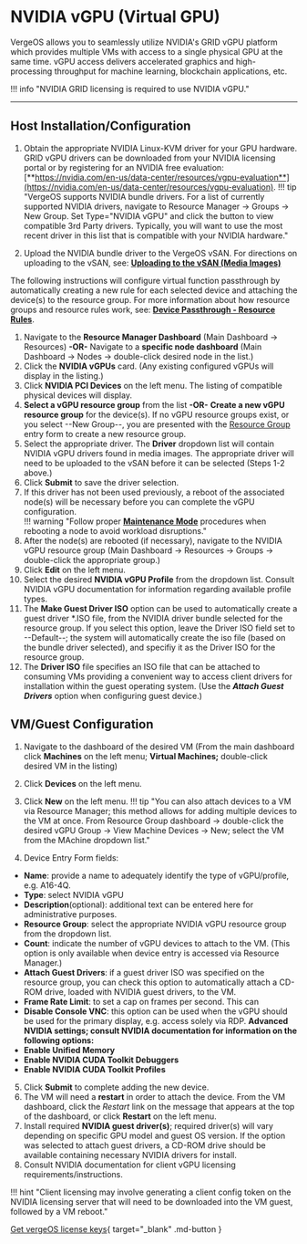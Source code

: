 

# NVIDIA vGPU (Virtual GPU)

VergeOS allows you to seamlessly utilize NVIDIA's GRID vGPU platform which provides multiple VMs with access to a single physical GPU at the same time. vGPU access delivers accelerated graphics and high-processing throughput for machine learning, blockchain applications, etc.

!!! info "NVIDIA GRID licensing is required to use NVIDIA vGPU."

---

## Host Installation/Configuration

1. Obtain the appropriate NVIDIA Linux-KVM driver for your GPU hardware. GRID vGPU drivers can be downloaded from your NVIDIA licensing portal or by registering for an NVIDIA free evaluation: [**https://nvidia.com/en-us/data-center/resources/vgpu-evaluation**](https://nvidia.com/en-us/data-center/resources/vgpu-evaluation).
!!! tip "VergeOS supports NVIDIA bundle drivers.  For a list of currently supported NVIDIA drivers, navigate to Resource Manager -> Groups -> New Group. Set Type="NVIDIA vGPU" and click the button to view compatible 3rd Party drivers.  Typically, you will want to use the most recent driver in this list that is compatible with your NVIDIA hardware."

2. Upload the NVIDIA bundle driver to the VergeOS vSAN. For directions on uploading to the vSAN, see:
[**Uploading to the vSAN (Media Images)**](/product-guide/uploadingtovSAN)

The following instructions will configure virtual function passthrough by automatically creating a new rule for each selected device and attaching the device(s) to the resource group. For more information about how resource groups and resource rules work, see: [**Device Passthrough - Resource Rules**](/product-guide/devpass-overview#resource-rules).
<!-- later possibly add a link to instructions for manually creating a resource group rule. -->

1. Navigate to the **Resource Manager Dashboard** (Main Dashboard -> Resources)
**-OR-**
Navigate to a **specific node dashboard** (Main Dashboard -> Nodes -> double-click desired node in the list.)
2. Click the **NVIDIA vGPUs** card. (Any existing configured vGPUs will display in the listing.)
3. Click **NVIDIA PCI Devices** on the left menu.  The listing of compatible physical devices will display. 
4. **Select a vGPU resource group** from the list **-OR-**  **Create a new vGPU resource group** for the device(s).
If no vGPU resource groups exist, or you select --New Group--, you are presented with the [Resource Group](/product-guide/devpass-overview#resourcegroups) entry form to create a new resource group.
5. Select the appropriate driver. The **Driver** dropdown list will contain NVIDIA vGPU drivers found in media images.  The appropriate driver will need to be uploaded to the vSAN before it can be selected (Steps 1-2 above.)  
6. Click **Submit** to save the driver selection.  
7. If this driver has not been used previously, a reboot of the associated node(s) will be necessary before you can complete the vGPU configuration.  
!!! warning "Follow proper [**Maintenance Mode**](/product-guide/maintenancemode) procedures when rebooting a node to avoid workload disruptions."
8. After the node(s) are rebooted (if necessary), navigate to the NVIDIA vGPU resource group (Main Dashboard -> Resources -> Groups -> double-click the appropriate group.)
9. Click **Edit** on the left menu.
10. Select the desired **NVIDIA vGPU Profile** from the dropdown list.  Consult NVIDIA vGPU documentation for information regarding available profile types.
11. The **Make Guest Driver ISO** option can be used to automatically create a guest driver *.ISO file, from the NVIDIA driver bundle selected for the resource group.  If you select this option, leave the Driver ISO field set to --Default--; the system will automatically create the iso file (based on the bundle driver selected), and specifiy it as the Driver ISO for the resource group.
12. The **Driver ISO** file specifies an ISO file that can be attached to consuming VMs providing a convenient way to access client drivers for installation within the guest operating system.  (Use the ***Attach Guest Drivers*** option when configuring guest device.)

## VM/Guest Configuration

1. Navigate to the dashboard of the desired VM (From the main dashboard click **Machines** on the left menu; **Virtual Machines;** double-click desired VM in the listing)
2. Click **Devices** on the left menu.
3. Click **New** on the left menu.
!!! tip "You can also attach devices to a VM via Resource Manager; this method allows for adding multiple devices to the VM at once. From Resource Group dashboard -> double-click the desired vGPU Group -> View Machine Devices -> New; select the VM from the MAchine dropdown list."

4. Device Entry Form fields:

* **Name**: provide a name to adequately identify the type of vGPU/profile, e.g. A16-4Q.
* **Type**: select NVIDIA vGPU
* **Description**(optional): additional text can be entered here for administrative purposes.
* **Resource Group**: select the    appropriate NVIDIA vGPU resource group from the dropdown list.
* **Count**: indicate the number of vGPU devices to attach to the VM. (This option is only available when device entry is accessed via Resource Manager.)
* **Attach Guest Drivers**: if a guest driver ISO was specified on the resource group, you can check this option to automatically attach a CD-ROM drive, loaded with NVIDIA guest drivers, to the VM.
* **Frame Rate Limit**: to set a cap on frames per second.  This can
* **Disable Console VNC**: this option can be used when the vGPU should be used for the primary display, e.g. access solely via RDP.
**Advanced NVIDIA settings; consult NVIDIA documentation for information on the following options:**
* **Enable Unified Memory**
* **Enable NVIDIA CUDA Toolkit Debuggers**
* **Enable NVIDIA CUDA Toolkit Profiles**
  
5. Click **Submit** to complete adding the new device.
6. The VM will need a **restart** in order to attach the device. From the VM dashboard, click the *Restart* link on the message that appears at the top of the dashboard, or click **Restart** on the left menu.
7. Install required **NVIDIA guest driver(s)**; required driver(s) will vary depending on specific GPU model and guest OS version. If the option was selected to attach guest drivers, a CD-ROM drive should be available containing necessary NVIDIA drivers for install.
8. Consult NVIDIA documentation for client vGPU licensing requirements/instructions.

!!! hint "Client licensing may involve generating a client config token on the NVIDIA licensing server that will need to be downloaded into the VM guest, followed by a VM reboot."

[Get vergeOS license keys](https://www.verge.io/test-drive){ target="_blank" .md-button }